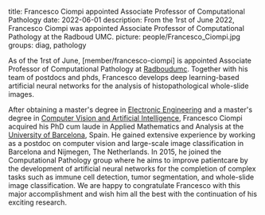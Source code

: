 title: Francesco Ciompi appointed Associate Professor of Computational Pathology
date: 2022-06-01
description: From the 1rst of June 2022, Francesco Ciompi was appointed Associate Professor of Computational Pathology at the Radboud UMC.
picture: people/Francesco_Ciompi.jpg
groups: diag, pathology

As of the 1rst of June, [member/francesco-ciompi] is appointed Associate Professor of Computational Pathology at [Radboudumc](https://www.radboudumc.nl/patientenzorg). Together with his team of postdocs and phds, Francesco develops deep learning-based artificial neural networks for the analysis of histopathological whole-slide images.

After obtaining a master's degree in [Electronic Engineering](https://www.unipi.it/index.php/english) and a master's degree in [Computer Vision and Artificial Intelligence](https://www.uab.cat/web/universitat-autonoma-de-barcelona-1345467954774.html), Francesco Ciompi acquired his PhD cum laude in Applied Mathematics and Analysis at the [University of Barcelona](https://www.ub.edu/web/portal/en/), Spain. He gained extensive experience by working as a postdoc on computer vision and large-scale image classification in Barcelona and Nijmegen, The Netherlands. In 2015, he joined the Computational Pathology group where he aims to improve patientcare by the development of artificial neural networks for the completion of complex tasks such as immune cell detection, tumor segmentation, and whole-slide image classification. We are happy to congratulate Francesco with this major accomplishment and wish him all the best with the continuation of his exciting research. 
